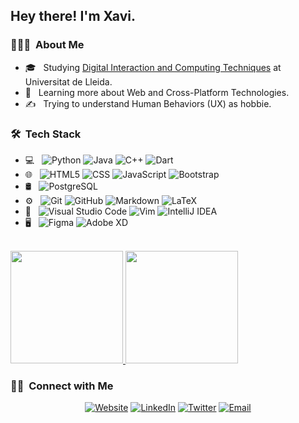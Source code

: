 <h2> Hey there! I'm Xavi.</h2>

<h3> 👨🏻‍💻 &nbsp;About Me </h3>

- 🎓 &nbsp; Studying [Digital Interaction and Computing Techniques](http://www.grauinteraccioicomputacio.udl.cat/) at Universitat de Lleida.
- 🌱 &nbsp; Learning more about Web and Cross-Platform Technologies.
- ✍️ &nbsp; Trying to understand Human Behaviors (UX) as hobbie.

<h3> 🛠 &nbsp;Tech Stack</h3>

- 💻 &nbsp;
  ![Python](https://img.shields.io/badge/-Python-333?logo=python&logoColor=3776AB)
  ![Java](https://img.shields.io/badge/-Java-333?logo=java&logoColor=007396)
  ![C++](https://img.shields.io/badge/-C++-333?logo=C%2B%2B&logoColor=00599C)
  ![Dart](https://img.shields.io/badge/-Dart-333?logo=dart&logoColor=0175C2)
- 🌐 &nbsp;
  ![HTML5](https://img.shields.io/badge/-HTML-333?logo=html5&logoColor=E34F26)
  ![CSS](https://img.shields.io/badge/-CSS-333?logo=CSS3&logoColor=1572B6)
  ![JavaScript](https://img.shields.io/badge/-JavaScript-333?logo=javascript&logoColor=F7DF1E)
  ![Bootstrap](https://img.shields.io/badge/-Gatsby-333?logo=gatsby&logoColor=663399)
- 🛢 &nbsp;
  ![PostgreSQL](https://img.shields.io/badge/-PostgreSQL-333?logo=postgresql&colorLogo=336791)
- ⚙️ &nbsp;
  ![Git](https://img.shields.io/badge/-Git-333?logo=git&colorLogo=F05032)
  ![GitHub](https://img.shields.io/badge/-GitHub-333?logo=github)
  ![Markdown](https://img.shields.io/badge/-Markdown-333?logo=markdown)
  ![LaTeX](https://img.shields.io/badge/-LaTeX-333?logo=latex&colorLogo=008080)
- 🔧 &nbsp;
  ![Visual Studio Code](https://img.shields.io/badge/-Visual%20Studio%20Code-333?logo=visual-studio-code&logoColor=007ACC)
  ![Vim](https://img.shields.io/badge/-Vim-333?logo=vim&colorLogo=019733)
  ![IntelliJ IDEA](https://img.shields.io/badge/-IntelliJ_IDEA-333?logo=intellij-idea)
- 🖥 &nbsp;
  ![Figma](https://img.shields.io/badge/-Figma-333?logo=figma)
  ![Adobe XD](https://img.shields.io/badge/-Adobe_XD-333?logo=adobe-xd)

<br/>

<a href="https://github.com/XavierVilaRubio">
  <img height="180em" src="https://github-readme-stats.vercel.app/api?username=XavierVilaRubio&theme=buefy&show_icons=true" />
  <img height="180em" src="https://github-readme-stats.vercel.app/api/top-langs/?username=XavierVilaRubio&theme=buefy&layout=compact" />
</a>

<br/>

<h3> 🤝🏻 &nbsp;Connect with Me </h3>

<p align="center">
<a href="https://xavi.sx/"><img alt="Website" src="https://img.shields.io/badge/Website-xavi.sx-blue?style=flat-square&logo=google-chrome"></a>
<a href="https://www.linkedin.com/in/XavierVilaRubio/"><img alt="LinkedIn" src="https://img.shields.io/badge/LinkedIn-Xavier%20Vila%20Rubio-blue?style=flat-square&logo=linkedin"></a>
<a href="https://twitter.com/XavierVilaRubio/"><img alt="Twitter" src="https://img.shields.io/badge/Twitter-xaviervilarubio-blue?style=flat-square&logo=twitter"></a>
<a href="mailto:xavi@xavi.sx"><img alt="Email" src="https://img.shields.io/badge/Email-xavi@xavi.sx-blue?style=flat-square&logo=gmail"></a>
</p>

